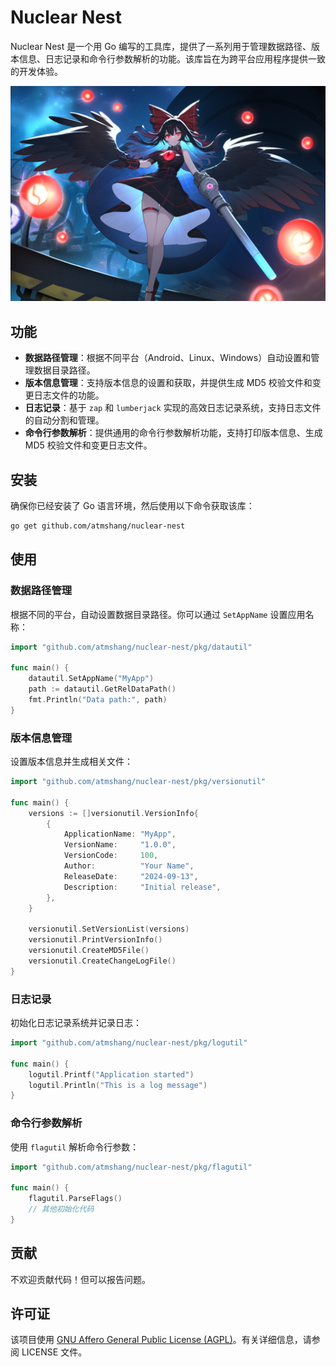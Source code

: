 # Nuclear Nest

Nuclear Nest 是一个用 Go 编写的工具库，提供了一系列用于管理数据路径、版本信息、日志记录和命令行参数解析的功能。该库旨在为跨平台应用程序提供一致的开发体验。

![kbn](./kbn.png)

## 功能

- **数据路径管理**：根据不同平台（Android、Linux、Windows）自动设置和管理数据目录路径。
- **版本信息管理**：支持版本信息的设置和获取，并提供生成 MD5 校验文件和变更日志文件的功能。
- **日志记录**：基于 `zap` 和 `lumberjack` 实现的高效日志记录系统，支持日志文件的自动分割和管理。
- **命令行参数解析**：提供通用的命令行参数解析功能，支持打印版本信息、生成 MD5 校验文件和变更日志文件。

## 安装

确保你已经安装了 Go 语言环境，然后使用以下命令获取该库：

```bash
go get github.com/atmshang/nuclear-nest
```

## 使用

### 数据路径管理

根据不同的平台，自动设置数据目录路径。你可以通过 `SetAppName` 设置应用名称：

```go
import "github.com/atmshang/nuclear-nest/pkg/datautil"

func main() {
    datautil.SetAppName("MyApp")
    path := datautil.GetRelDataPath()
    fmt.Println("Data path:", path)
}
```

### 版本信息管理

设置版本信息并生成相关文件：

```go
import "github.com/atmshang/nuclear-nest/pkg/versionutil"

func main() {
    versions := []versionutil.VersionInfo{
        {
            ApplicationName: "MyApp",
            VersionName:     "1.0.0",
            VersionCode:     100,
            Author:          "Your Name",
            ReleaseDate:     "2024-09-13",
            Description:     "Initial release",
        },
    }

    versionutil.SetVersionList(versions)
    versionutil.PrintVersionInfo()
    versionutil.CreateMD5File()
    versionutil.CreateChangeLogFile()
}
```

### 日志记录

初始化日志记录系统并记录日志：

```go
import "github.com/atmshang/nuclear-nest/pkg/logutil"

func main() {
    logutil.Printf("Application started")
    logutil.Println("This is a log message")
}
```

### 命令行参数解析

使用 `flagutil` 解析命令行参数：

```go
import "github.com/atmshang/nuclear-nest/pkg/flagutil"

func main() {
    flagutil.ParseFlags()
    // 其他初始化代码
}
```

## 贡献

不欢迎贡献代码！但可以报告问题。

## 许可证

该项目使用 [GNU Affero General Public License (AGPL)](https://www.gnu.org/licenses/agpl-3.0.html)。有关详细信息，请参阅 LICENSE 文件。